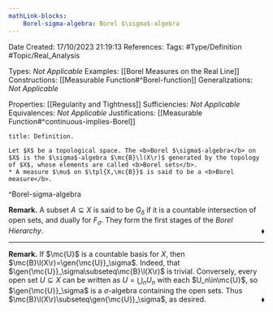 ```yaml
---
mathLink-blocks:
    Borel-sigma-algebra: Borel $\sigma$-algebra
---
```


<div class="topSpace"></div>

Date Created: 17/10/2023 21:19:13
References:
Tags: #Type/Definition #Topic/Real_Analysis

Types: <i>Not Applicable</i>
Examples: [[Borel Measures on the Real Line]]
Constructions: [[Measurable Function#^Borel-function]]
Generalizations: <i>Not Applicable</i>

Properties: [[Regularity and Tightness]]
Sufficiencies: <i>Not Applicable</i>
Equivalences: <i>Not Applicable</i>
Justifications: [[Measurable Function#^continuous-implies-Borel]]

``` ad-Definition
title: Definition.

Let $X$ be a topological space. The <b>Borel $\sigma$-algebra</b> on $X$ is the $\sigma$-algebra $\mc{B}\l(X\r)$ generated by the topology of $X$, whose elements are called <b>Borel sets</b>.
* A measure $\mu$ on $\tpl{X,\mc{B}}$ is said to be a <b>Borel measure</b>.

```
^Borel-sigma-algebra

<b>Remark.</b> A subset $A\subseteq X$ is said to be $G_\delta$ if it is a countable intersection of open sets, and dually for $F_\sigma$. They form the first stages of the <i>Borel Hierarchy</i>.<span style="float:right;">$\blacklozenge$</span>

---

<b>Remark.</b> If $\mc{U}$ is a countable basis for $X$, then $\mc{B}\l(X\r)=\gen{\mc{U}}_\sigma$. Indeed, that $\gen{\mc{U}}_\sigma\subseteq\mc{B}\l(X\r)$ is trivial. Conversely, every open set $U\subseteq X$ can be written as $U=\bigcup_nU_n$ with each $U_n\in\mc{U}$, so $\gen{\mc{U}}_\sigma$ is a $\sigma$-algebra containing the open sets. Thus $\mc{B}\l(X\r)\subseteq\gen{\mc{U}}_\sigma$, as desired.<span style="float:right;">$\blacklozenge$</span>
